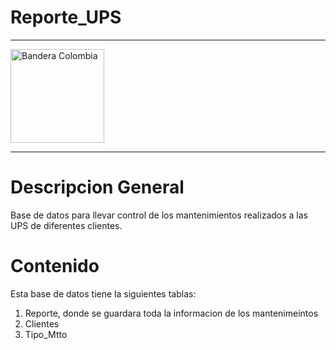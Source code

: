# Reporte_UPS
<hr>
    <img src="C:\Users\pc\Downloads\_588d4238-79fa-424f-9fb3-201d80b8bd3c" alt="Bandera Colombia" width="150px">
<hr>

# Descripcion General

Base de datos para llevar control de los mantenimientos realizados a las UPS de diferentes clientes.

# Contenido

Esta base de datos tiene la siguientes tablas:

1. Reporte, donde se guardara toda la informacion de los mantenimeintos
2. Clientes
3. Tipo_Mtto





